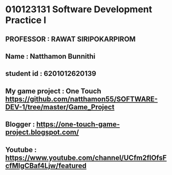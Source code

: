 # 010123131  Software Development Practice I
## PROFESSOR : RAWAT SIRIPOKARPIROM
## Name : Natthamon Bunnithi
## student id : 6201012620139
## My game project : One Touch  https://github.com/natthamon55/SOFTWARE-DEV-1/tree/master/Game_Project
## Blogger : https://one-touch-game-project.blogspot.com/
## Youtube : https://www.youtube.com/channel/UCfm2flOfsFcfMIgCBaf4Ljw/featured

